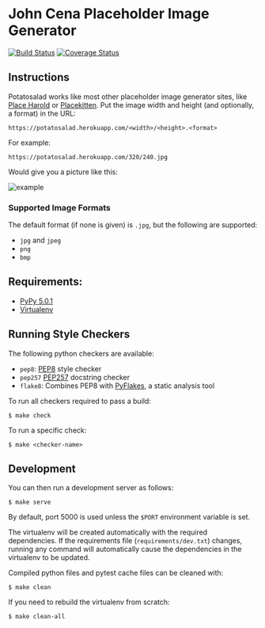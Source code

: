 # John Cena Placeholder Image Generator

[![Build Status][travis-badge]][travis-status]
[![Coverage Status][coveralls-badge]][coveralls-status]

## Instructions
Potatosalad works like most other placeholder image generator sites, like
[Place Harold][placeharold] or [Placekitten][placekitten]. Put the image width
and height (and optionally, a format) in the URL:

`https://potatosalad.herokuapp.com/<width>/<height>.<format>`

For example:

`https://potatosalad.herokuapp.com/320/240.jpg`

Would give you a picture like this:

![example](https://potatosalad.herokuapp.com/320/240.jpg)

### Supported Image Formats

The default format (if none is given) is `.jpg`, but the following are
supported:

* `jpg` and `jpeg`
* `png`
* `bmp`

## Requirements:

* [PyPy 5.0.1][pypy]
* [Virtualenv][virtualenv]

## Running Style Checkers
The following python checkers are available:

* `pep8`: [PEP8][pep8] style checker
* `pep257` [PEP257][pep257] docstring checker
* `flake8`: Combines PEP8 with [PyFlakes][pyflakes], a static analysis tool

To run all checkers required to pass a build:

    $ make check

To run a specific check:

    $ make <checker-name>

## Development
You can then run a development server as follows:

    $ make serve

By default, port 5000 is used unless the `$PORT` environment variable is set.

The virtualenv will be created automatically with the required dependencies. If
the requirements file (`requirements/dev.txt`) changes, running any command will
automatically cause the dependencies in the virtualenv to be updated.

Compiled python files and pytest cache files can be cleaned with:

    $ make clean

If you need to rebuild the virtualenv from scratch:

    $ make clean-all

[travis-badge]: http://img.shields.io/travis/joshfriend/potatosalad/master.svg
[travis-status]: https://travis-ci.org/joshfriend/potatosalad
[coveralls-status]: https://coveralls.io/r/joshfriend/potatosalad
[coveralls-badge]: http://img.shields.io/coveralls/joshfriend/potatosalad/master.svg
[placeharold]: http://placeharold.com/
[placekitten]: https://placekitten.com/
[pypy]: http://pypy.org/download.html
[virtualenv]: http://virtualenv.readthedocs.org/en/latest/virtualenv.html#installation
[pyflakes]: https://pypi.python.org/pypi/pyflakes
[pep8]: http://legacy.python.org/dev/peps/pep-0008/
[pep257]: http://legacy.python.org/dev/peps/pep-0257/
